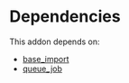 # Dependencies

This addon depends on:

- [base_import](https://github.com/bringout/oca-ocb-core/tree/b3e6fb998e53b9eb1bc9669d992017616c2bd7b3/odoo-bringout-oca-ocb-base_import)
- [queue_job](https://github.com/bringout/oca-technical)
